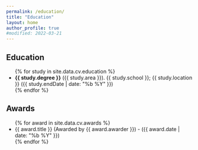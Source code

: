 ```yaml
---
permalink: /education/
title: "Education"
layout: home
author_profile: true
#modified: 2022-03-21
---
```



<h2> Education </h2>
<ul>
{% for study in site.data.cv.education %}
<li>
    <strong>{{ study.degree }}</strong> ({{ study.area }}). 
    {{ study.school }}; {{ study.location }} ({{ study.endDate | date: "%b %Y" }})
</li>
{% endfor %}
</ul>

<h2> Awards </h2>
<ul>
{% for award in site.data.cv.awards %}
<li>
    {{ award.title }} (Awarded by {{ award.awarder }}) - ({{ award.date | date: "%b %Y" }}) 
</li>
{% endfor %}
</ul>

